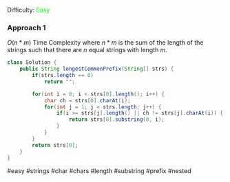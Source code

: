 Difficulty: <span style="color:rgb(0,255,0)">Easy</span>

### Approach 1
$O(n*m)$ Time Complexity where $n*m$ is the sum of the length of the strings such that there are $n$ equal strings with length $m$. 
```java
class Solution {
	public String longestCommonPrefix(String[] strs) {
		if(strs.length == 0)
			return "";

		for(int i = 0; i < strs[0].length(); i++) {
			char ch = strs[0].charAt(i);
			for(int j = 1; j < strs.length; j++) {
				if(i >= strs[j].length() || ch != strs[j].charAt(i)) {
					return strs[0].substring(0, i);
				}
			}
		}
		return strs[0];
	}
}
```

#easy #strings #char #chars #length #substring #prefix #nested